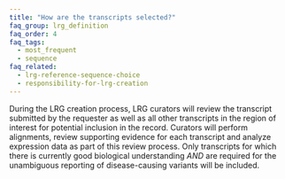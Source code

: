 ```yaml
---
title: "How are the transcripts selected?"
faq_group: lrg_definition
faq_order: 4
faq_tags:
  - most_frequent
  - sequence
faq_related:
  - lrg-reference-sequence-choice
  - responsibility-for-lrg-creation
---
```


During the LRG creation process, LRG curators will review the transcript submitted by the requester as well as all other transcripts in the region of interest for potential inclusion in the record. Curators will perform alignments, review supporting evidence for each transcript and analyze expression data as part of this review process. Only transcripts for which there is currently good biological understanding *AND* are required for the unambiguous reporting of disease-causing variants will be included.
